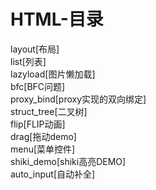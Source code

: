 # HTML-目录
layout[布局]  
list[列表]  
lazyload[图片懒加载]  
bfc[BFC问题]  
proxy_bind[proxy实现的双向绑定]  
struct_tree[二叉树]  
flip[FLIP动画]  
drag[拖动demo]  
menu[菜单控件]  
shiki_demo[shiki高亮DEMO]  
auto_input[自动补全]